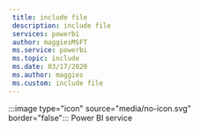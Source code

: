 ```yaml
---
 title: include file
 description: include file
 services: powerbi
 author: maggiesMSFT
 ms.service: powerbi
 ms.topic: include
 ms.date: 03/17/2020
 ms.author: maggies
 ms.custom: include file
---
```


:::image type="icon" source="media/no-icon.svg" border="false":::&nbsp;Power&nbsp;BI&nbsp;service